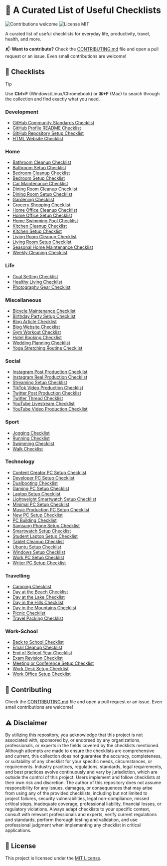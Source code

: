 # 🔨 A Curated List of Useful Checklists

<p>
  <img alt="Contributions welcome" src="https://img.shields.io/badge/Contributions-welcome-green">
  <img alt="License MIT" src="https://img.shields.io/badge/License-MIT-orange">
</p>

A curated list of useful checklists for everyday life, productivity, travel, health, and more.

📬 **Want to contribute?** Check the [CONTRIBUTING.md](CONTRIBUTING.md) file and open a pull request or an issue. Even small contributions are welcome!

## 🔨 Checklists

> [!TIP]
> Use **Ctrl+F** (Windows/Linux/Chromebook) or **⌘+F** (Mac) to search through the collection and find exactly what you need.

### Development

- [GitHub Community Standards Checklist](Development/GitHub_Community_Standards_Checklist.md)
- [GitHub Profile README Checklist](Development/GitHub_Profile_README_Checklist.md)
- [GitHub Repository Setup Checklist](Development/GitHub_Repository_Setup_Checklist.md)
- [HTML Website Checklist](Development/HTML_Website_Checklist.md)

### Home

- [Bathroom Cleanup Checklist](Home/Bathroom_Cleanup_Checklist.md)
- [Bathroom Setup Checklist](Home/Bathroom_Setup_Checklist.md)
- [Bedroom Cleanup Checklist](Home/Bedroom_Cleanup_Checklist.md)
- [Bedroom Setup Checklist](Home/Bedroom_Setup_Checklist.md)
- [Car Maintenance Checklist](Home/Car_Maintenance_Checklist.md)
- [Dining Room Cleanup Checklist](Home/Dining_Room_Cleanup_Checklist.md)
- [Dining Room Setup Checklist](Home/Dining_Room_Setup_Checklist.md)
- [Gardening Checklist](Home/Gardening_Checklist.md)
- [Grocery Shopping Checklist](Home/Grocery_Shopping_Checklist.md)
- [Home Office Cleanup Checklist](Home/Home_Office_Cleanup_Checklist.md)
- [Home Office Setup Checklist](Home/Home_Office_Setup_Checklist.md)
- [Home Swimming Pool Checklist](Home/Home_Swimming_Pool_Checklist.md)
- [Kitchen Cleanup Checklist](Home/Kitchen_Cleanup_Checklist.md)
- [Kitchen Setup Checklist](Home/Kitchen_Setup_Checklist.md)
- [Living Room Cleanup Checklist](Home/Living_Room_Cleanup_Checklist.md)
- [Living Room Setup Checklist](Home/Living_Room_Setup_Checklist.md)
- [Seasonal Home Maintenance Checklist](Home/Seasonal_Home_Maintenance_Checklist.md)
- [Weekly Cleaning Checklist](Home/Weekly_Cleaning_Checklist.md)

### Life

- [Goal Setting Checklist](Life/Goal_Setting_Checklist.md)
- [Healthy Living Checklist](Life/Healthy_Living_Checklist.md)
- [Photography Gear Checklist](Life/Photography_Gear_Checklist.md)

### Miscellaneous

- [Bicycle Maintenance Checklist](Miscellaneous/Bicycle_Maintenance_Checklist.md)
- [Birthday Party Setup Checklist](Miscellaneous/Birthday_Party_Setup_Checklist.md)
- [Blog Article Checklist](Miscellaneous/Blog_Article_Checklist.md)
- [Blog Website Checklist](Miscellaneous/Blog_Website_Checklist.md)
- [Gym Workout Checklist](Miscellaneous/Gym_Workout_Checklist.md)
- [Hotel Booking Checklist](Miscellaneous/Hotel_Booking_Checklist.md)
- [Wedding Planning Checklist](Miscellaneous/Wedding_Planning_Checklist.md)
- [Yoga Stretching Routine Checklist](Miscellaneous/Yoga_Stretching_Routine_Checklist.md)

### Social

- [Instagram Post Production Checklist](Social/Instagram_Post_Production_Checklist.md)
- [Instagram Reel Production Checklist](Social/Instagram_Reel_Production_Checklist.md)
- [Streaming Setup Checklist](Social/Streaming_Setup_Checklist.md)
- [TikTok Video Production Checklist](Social/TikTok_Video_Production_Checklist.md)
- [Twitter Post Production Checklist](Social/Twitter_Post_Production_Checklist.md)
- [Twitter Thread Checklist](Social/Twitter_Thread_Checklist.md)
- [YouTube Livestream Checklist](Social/YouTube_Livestream_Checklist.md)
- [YouTube Video Production Checklist](Social/YouTube_Video_Production_Checklist.md)

### Sport

- [Jogging Checklist](Sport/Jogging_Checklist.md)
- [Running Checklist](Sport/Running_Checklist.md)
- [Swimming Checklist](Sport/Swimming_Checklist.md)
- [Walk Checklist](Sport/Walk_Checklist.md)

### Technology

- [Content Creator PC Setup Checklist](Technology/Content_Creator_PC_Setup_Checklist.md)
- [Developer PC Setup Checklist](Technology/Developer_PC_Setup_Checklist.md)
- [Dualbooting Checklist](Technology/Dualbooting_Checklist.md)
- [Gaming PC Setup Checklist](Technology/Gaming_PC_Setup_Checklist.md)
- [Laptop Setup Checklist](Technology/Laptop_Setup_Checklist.md)
- [Lightweight Smartwatch Setup Checklist](Technology/Lightweight_Smartwatch_Setup_Checklist.md)
- [Minimal PC Setup Checklist](Technology/Minimal_PC_Setup_Checklist.md)
- [Music Production PC Setup Checklist](Technology/Music_Production_PC_Setup_Checklist.md)
- [New PC Setup Checklist](Technology/New_PC_Setup_Checklist.md)
- [PC Building Checklist](Technology/PC_Building_Checklist.md)
- [Samsung Phone Setup Checklist](Technology/Samsung_Phone_Setup_Checklist.md)
- [Smartwatch Setup Checklist](Technology/Smartwatch_Setup_Checklist.md)
- [Student Laptop Setup Checklist](Technology/Student_Laptop_Setup_Checklist.md)
- [Tablet Cleanup Checklist](Technology/Tablet_Cleanup_Checklist.md)
- [Ubuntu Setup Checklist](Technology/Ubuntu_Setup_Checklist.md)
- [Windows Setup Checklist](Technology/Windows_Setup_Checklist.md)
- [Work PC Setup Checklist](Technology/Work_PC_Setup_Checklist.md)
- [Writer PC Setup Checklist](Technology/Writer_PC_Setup_Checklist.md)

### Travelling

- [Camping Checklist](Travelling/Camping_Checklist.md)
- [Day at the Beach Checklist](Travelling/Day_at_the_Beach_Checklist.md)
- [Day at the Lake Checklist](Travelling/Day_at_the_Lake_Checklist.md)
- [Day in the Hills Checklist](Travelling/Day_in_the_Hills_Checklist.md)
- [Day in the Mountains Checklist](Travelling/Day_in_the_Mountains_Checklist.md)
- [Picnic Checklist](Travelling/Picnic_Checklist.md)
- [Travel Packing Checklist](Travelling/Travel_Packing_Checklist.md)

### Work-School

- [Back to School Checklist](Work-School/Back_to_School_Checklist.md)
- [Email Cleanup Checklist](Work-School/Email_Cleanup_Checklist.md)
- [End of School Year Checklist](Work-School/End_of_School_Year_Checklist.md)
- [Exam Revision Checklist](Work-School/Exam_Revision_Checklist.md)
- [Meeting or Conference Setup Checklist](Work-School/Meeting_or_Conference_Setup_Checklist.md)
- [Work Desk Setup Checklist](Work-School/Work_Desk_Setup_Checklist.md)
- [Work Office Setup Checklist](Work-School/Work_Office_Setup_Checklist.md)

## 🙏 Contributing

Check the [CONTRIBUTING.md](CONTRIBUTING.md) file and open a pull request or an issue. Even small contributions are welcome!

## ⚠️ Disclaimer

By utilizing this repository, you acknowledge that this project is not associated with, sponsored by, or endorsed by any organizations, professionals, or experts in the fields covered by the checklists mentioned. Although attempts are made to ensure the checklists are comprehensive and current, this collection does not guarantee the accuracy, completeness, or suitability of any checklist for your specific needs, circumstances, or requirements. Industry practices, regulations, standards, legal requirements, and best practices evolve continuously and vary by jurisdiction, which are outside the control of this project. Users implement and follow checklists at their own risk and discretion. The author of this repository does not assume responsibility for any issues, damages, or consequences that may arise from using any of the provided checklists, including but not limited to project failures, security vulnerabilities, legal non-compliance, missed critical steps, inadequate coverage, professional liability, financial losses, or regulatory violations. Always adapt checklists to your specific context, consult with relevant professionals and experts, verify current regulations and standards, perform thorough testing and validation, and use professional judgment when implementing any checklist in critical applications.

## 🎫 License

This project is licensed under the [MIT License](LICENSE.md).
